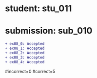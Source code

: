 # student: stu_011
# submission: sub_010

```diff
+ ex08_0: Accepted
+ ex08_1: Accepted
+ ex08_2: Accepted
+ ex08_3: Accepted
+ ex08_4: Accepted
```
#incorrect=0
#correct=5

